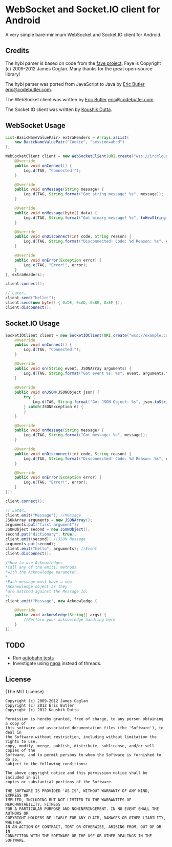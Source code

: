 # WebSocket and Socket.IO client for Android

A very simple bare-minimum WebSocket and Socket.IO client for Android.

## Credits

The hybi parser is based on code from the [faye project](https://github.com/faye/faye-websocket-node). Faye is Copyright (c) 2009-2012 James Coglan. Many thanks for the great open-source library!

The hybi parser was ported from JavaScript to Java by [Eric Butler](https://twitter.com/codebutler) <eric@codebutler.com>.

The WebSocket client was written by [Eric Butler](https://twitter.com/codebutler) <eric@codebutler.com>.

The Socket.IO client was written by [Koushik Dutta](https://twitter.com/koush).

## WebSocket Usage

```java
List<BasicNameValuePair> extraHeaders = Arrays.asList(
    new BasicNameValuePair("Cookie", "session=abcd")
);

WebSocketClient client = new WebSocketClient(URI.create("wss://irccloud.com"), new WebSocketClient.Listener() {
    @Override
    public void onConnect() {
        Log.d(TAG, "Connected!");
    }

    @Override
    public void onMessage(String message) {
        Log.d(TAG, String.format("Got string message! %s", message));
    }

    @Override
    public void onMessage(byte[] data) {
        Log.d(TAG, String.format("Got binary message! %s", toHexString(data)));
    }

    @Override
    public void onDisconnect(int code, String reason) {
        Log.d(TAG, String.format("Disconnected! Code: %d Reason: %s", code, reason));
    }

    @Override
    public void onError(Exception error) {
        Log.e(TAG, "Error!", error);
    }
}, extraHeaders);

client.connect();

// Later… 
client.send("hello!");
client.send(new byte[] { 0xDE, 0xAD, 0xBE, 0xEF });
client.disconnect();
```

## Socket.IO Usage

```java
SocketIOClient client = new SocketIOClient(URI.create("wss://example.com"), new SocketIOClient.Handler() {
    @Override
    public void onConnect() {
        Log.d(TAG, "Connected!");
    }

    @Override
    public void on(String event, JSONArray arguments) {
        Log.d(TAG, String.format("Got event %s: %s", event, arguments.toString()));
    }
    
    @Override
    public void onJSON(JSONObject json) {
    	try {
    		Log.d(TAG, String.format("Got JSON Object: %s", json.toString()));
    	} catch(JSONException e) {
    	}
    }

    @Override
    public void onMessage(String message) {
    	Log.d(TAG, String.format("Got message: %s", message));
    }

    @Override
    public void onDisconnect(int code, String reason) {
        Log.d(TAG, String.format("Disconnected! Code: %d Reason: %s", code, reason));
    }

    @Override
    public void onError(Exception error) {
        Log.e(TAG, "Error!", error);
    }
});

client.connect();

// Later… 
client.emit("Message"); //Message
JSONArray arguments = new JSONArray();
arguments.put("first argument");
JSONObject second = new JSONObject();
second.put("dictionary", true);
client.emit(second); //JSON Message
arguments.put(second);
client.emit("hello", arguments); //Event
client.disconnect();

/*How to use Acknowledges
*Call any of the emit() methods 
*with the Acknowledge parameter.
*
*Each message must have a new
*Acknowledge object as they
*are matched against the Message Id.
*/
client.emit("Message", new Acknowledge {

	@Override
	public void acknowledge(String[] args) {
		//Perform your acknowledge handling here
	}
});
```



## TODO

* Run [autobahn tests](http://autobahn.ws/testsuite)
* Investigate using [naga](http://code.google.com/p/naga/) instead of threads.

## License

(The MIT License)
	
	Copyright (c) 2009-2012 James Coglan
	Copyright (c) 2012 Eric Butler 
	Copyright (c) 2012 Koushik Dutta 
	
	Permission is hereby granted, free of charge, to any person obtaining a copy of
	this software and associated documentation files (the 'Software'), to deal in
	the Software without restriction, including without limitation the rights to use,
	copy, modify, merge, publish, distribute, sublicense, and/or sell copies of the
	Software, and to permit persons to whom the Software is furnished to do so,
	subject to the following conditions:
	
	The above copyright notice and this permission notice shall be included in all
	copies or substantial portions of the Software.
	
	THE SOFTWARE IS PROVIDED 'AS IS', WITHOUT WARRANTY OF ANY KIND, EXPRESS OR
	IMPLIED, INCLUDING BUT NOT LIMITED TO THE WARRANTIES OF MERCHANTABILITY, FITNESS
	FOR A PARTICULAR PURPOSE AND NONINFRINGEMENT. IN NO EVENT SHALL THE AUTHORS OR
	COPYRIGHT HOLDERS BE LIABLE FOR ANY CLAIM, DAMAGES OR OTHER LIABILITY, WHETHER
	IN AN ACTION OF CONTRACT, TORT OR OTHERWISE, ARISING FROM, OUT OF OR IN
	CONNECTION WITH THE SOFTWARE OR THE USE OR OTHER DEALINGS IN THE SOFTWARE.
	 
